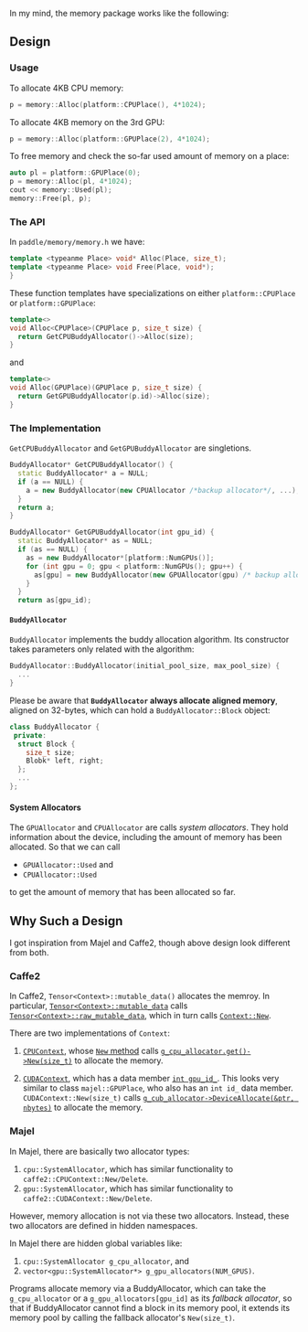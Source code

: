 In my mind, the memory package works like the following:

## Design

### Usage

To allocate 4KB CPU memory:

```cpp
p = memory::Alloc(platform::CPUPlace(), 4*1024);
```

To allocate 4KB memory on the 3rd GPU:

```cpp
p = memory::Alloc(platform::GPUPlace(2), 4*1024);
```

To free memory and check the so-far used amount of memory on a place:

```cpp
auto pl = platform::GPUPlace(0);
p = memory::Alloc(pl, 4*1024);
cout << memory::Used(pl);
memory::Free(pl, p);
```

### The API

In `paddle/memory/memory.h` we have:

```cpp
template <typeanme Place> void* Alloc(Place, size_t);
template <typeanme Place> void Free(Place, void*);
}
```

These function templates have specializations on either `platform::CPUPlace` or `platform::GPUPlace`:

```cpp
template<>
void Alloc<CPUPlace>(CPUPlace p, size_t size) {
  return GetCPUBuddyAllocator()->Alloc(size);
}
```

and 

```cpp
template<>
void Alloc(GPUPlace)(GPUPlace p, size_t size) {
  return GetGPUBuddyAllocator(p.id)->Alloc(size);
}
```

### The Implementation

`GetCPUBuddyAllocator` and `GetGPUBuddyAllocator` are singletions.

```cpp
BuddyAllocator* GetCPUBuddyAllocator() {
  static BuddyAllocator* a = NULL;
  if (a == NULL) {
    a = new BuddyAllocator(new CPUAllocator /*backup allocator*/, ...);
  }
  return a;
}

BuddyAllocator* GetGPUBuddyAllocator(int gpu_id) {
  static BuddyAllocator* as = NULL;
  if (as == NULL) {
    as = new BuddyAllocator*[platform::NumGPUs()];
    for (int gpu = 0; gpu < platform::NumGPUs(); gpu++) {
      as[gpu] = new BuddyAllocator(new GPUAllocator(gpu) /* backup allocator */, ...);
    }
  }
  return as[gpu_id);
```

#### `BuddyAllocator`

`BuddyAllocator` implements the buddy allocation algorithm.  Its constructor takes parameters only related with the algorithm:

```cpp
BuddyAllocator::BuddyAllocator(initial_pool_size, max_pool_size) {
  ...
}
```

Please be aware that **`BuddyAllocator` always allocate aligned memory**, aligned on 32-bytes, which can hold a `BuddyAllocator::Block` object:

```cpp
class BuddyAllocator {
 private:
  struct Block {
    size_t size;
    Blobk* left, right;
  };
  ...
};
```

#### System Allocators

The `GPUAllocator` and `CPUAllocator` are calls *system allocators*.  They hold information about the device, including the amount of memory has been allocated.  So that we can call

- `GPUAllocator::Used` and
- `CPUAllocator::Used`

to get the amount of memory that has been allocated so far.


## Why Such a Design

I got inspiration from Majel and Caffe2, though above design look different from both.

### Caffe2

In Caffe2, `Tensor<Context>::mutable_data()` allocates the memroy.  In particular, [`Tensor<Context>::mutable_data`](https://github.com/caffe2/caffe2/blob/v0.7.0/caffe2/core/tensor.h#L523) calls [`Tensor<Context>::raw_mutable_data`](https://github.com/caffe2/caffe2/blob/v0.7.0/caffe2/core/tensor.h#L459), which in turn calls [`Context::New`](https://github.com/caffe2/caffe2/blob/v0.7.0/caffe2/core/tensor.h#L479).

There are two implementations of `Context`:

1. [`CPUContext`](https://github.com/caffe2/caffe2/blob/v0.7.0/caffe2/core/context.h#L105), whose [`New` method](https://github.com/caffe2/caffe2/blob/v0.7.0/caffe2/core/context.h#L131) calls [`g_cpu_allocator.get()->New(size_t)`](https://github.com/caffe2/caffe2/blob/v0.7.0/caffe2/core/context.cc#L15) to allocate the memory.

1. [`CUDAContext`](https://github.com/caffe2/caffe2/blob/v0.7.0/caffe2/core/context_gpu.h#L99), which has a data member [`int gpu_id_`](https://github.com/caffe2/caffe2/blob/v0.7.0/caffe2/core/context_gpu.h#L202).  This looks very similar to class `majel::GPUPlace`, who also has an `int id_` data member.   `CUDAContext::New(size_t)` calls [`g_cub_allocator->DeviceAllocate(&ptr, nbytes)`](https://github.com/caffe2/caffe2/blob/v0.7.0/caffe2/core/context_gpu.cu#L355) to allocate the memory.

### Majel

In Majel, there are basically two allocator types:

1. `cpu::SystemAllocator`, which has similar functionality to `caffe2::CPUContext::New/Delete`.
1. `gpu::SystemAllocator`, which has similar functionality to `caffe2::CUDAContext::New/Delete`.

However, memory allocation is not via these two allocators.  Instead, these two allocators are defined in hidden namespaces.

In Majel there are hidden global variables like:

1. `cpu::SystemAllocator g_cpu_allocator`, and
1. `vector<gpu::SystemAllocator*> g_gpu_allocators(NUM_GPUS)`.

Programs allocate memory via a BuddyAllocator, which can take the `g_cpu_allocator` or a `g_gpu_allocators[gpu_id]` as its *fallback allocator*, so that if BuddyAllocator cannot find a block in its memory pool, it extends its memory pool by calling the fallback allocator's `New(size_t)`.
